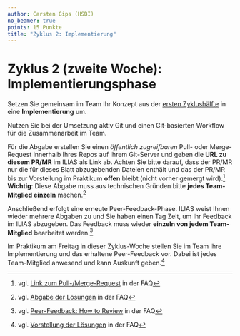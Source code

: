 ```yaml
---
author: Carsten Gips (HSBI)
no_beamer: true
points: 15 Punkte
title: "Zyklus 2: Implementierung"
---
```


# Zyklus 2 (zweite Woche): Implementierungsphase

Setzen Sie gemeinsam im Team Ihr Konzept aus der [ersten Zyklushälfte](b02a.md) in eine **Implementierung** um.

Nutzen Sie bei der Umsetzung aktiv Git und einen Git-basierten Workflow für die Zusammenarbeit im Team.

Für die Abgabe erstellen Sie einen *öffentlich zugreifbaren* Pull- oder Merge-Request innerhalb Ihres Repos auf Ihrem
Git-Server und geben die **URL zu diesem PR/MR** im ILIAS als Link ab. Achten Sie bitte darauf, dass der PR/MR nur die
für dieses Blatt abzugebenden Dateien enthält und das der PR/MR bis zur Vorstellung im Praktikum **offen** bleibt (nicht
vorher gemergt wird).[^1] **Wichtig**: Diese Abgabe muss aus technischen Gründen bitte **jedes Team-Mitglied einzeln**
machen.[^2]

Anschließend erfolgt eine erneute Peer-Feedback-Phase. ILIAS weist Ihnen wieder mehrere Abgaben zu und Sie haben einen
Tag Zeit, um Ihr Feedback im ILIAS abzugeben. Das Feedback muss wieder **einzeln von jedem Team-Mitglied** bearbeitet
werden.[^3]

Im Praktikum am Freitag in dieser Zyklus-Woche stellen Sie im Team Ihre Implementierung und das erhaltene Peer-Feedback
vor. Dabei ist jedes Team-Mitglied anwesend und kann Auskunft geben.[^4]

[^1]: vgl. [Link zum Pull-/Merge-Request](https://github.com/Programmiermethoden-CampusMinden/PM-Lecture/discussions/13)
    in der FAQ

[^2]: vgl. [Abgabe der Lösungen](https://github.com/Programmiermethoden-CampusMinden/PM-Lecture/discussions/15) in der
    FAQ

[^3]: vgl. [Peer-Feedback: How to Review](https://github.com/Programmiermethoden-CampusMinden/PM-Lecture/discussions/16)
    in der FAQ

[^4]: vgl. [Vorstellung der Lösungen](https://github.com/Programmiermethoden-CampusMinden/PM-Lecture/discussions/17) in
    der FAQ
